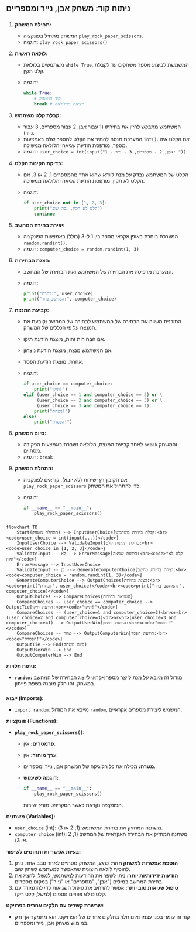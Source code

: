## ניתוח קוד: משחק אבן, נייר ומספריים

### <algorithm>

1.  **תחילת המשחק:**
    *   המשחק מתחיל בפונקציה `play_rock_paper_scissors`.
    *   דוגמה: `play_rock_paper_scissors()`

2.  **לולאה ראשית:**
    *   משתמשים בלולאת `while True`, המשמשת לביצוע מספר משחקים עד לקבלת קלט תקין.
    *   דוגמה:

        ```python
        while True:
            # קוד המשחק
            break # ייציאה מהלולאה
        ```

3.  **קבלת קלט משתמש:**
    *   המשתמש מתבקש להזין את בחירתו (1 עבור אבן, 2 עבור מספריים, 3 עבור נייר).
    *   המערכת מנסה להמיר את הקלט למספר שלם באמצעות `int()`. אם הקלט אינו מספר, מודפסת הודעת שגיאה והלולאה ממשיכה.
    *   דוגמה: `user_choice = int(input("1 - אבן, 2 - מספריים, 3 - נייר: "))`

4.  **בדיקת תקינות הקלט:**
    *   הקלט של המשתמש נבדק על מנת לוודא שהוא אחד מהמספרים 1, 2 או 3. אם הקלט לא תקין, מודפסת הודעת שגיאה והלולאה ממשיכה.
    *   דוגמה:

        ```python
        if user_choice not in [1, 2, 3]:
            print("קלט לא תקין, נסה שוב")
            continue
        ```

5.  **יצירת בחירת המחשב:**
    *   המערכת בוחרת באופן אקראי מספר בין 1 ל-3 (כולל) באמצעות הפונקציה `random.randint()`.
    *   דוגמה: `computer_choice = random.randint(1, 3)`

6.  **הצגת הבחירות:**
    *   המערכת מדפיסה את הבחירה של המשתמש ואת הבחירה של המחשב.
    *   דוגמה:

        ```python
        print("בחרת:", user_choice)
        print("המחשב בחר:", computer_choice)
        ```

7.  **קביעת המנצח:**
    *   התוכנית משווה את הבחירה של המשתמש לבחירה של המחשב וקובעת את המנצח על פי הכללים של המשחק.
    *   אם הבחירות זהות, מוצגת הודעת תיקו.
    *   אם המשתמש מנצח, מוצגת הודעת ניצחון.
    *   אחרת, מוצגת הודעת הפסד.
    *   דוגמה:

        ```python
        if user_choice == computer_choice:
            print("תיקו!")
        elif (user_choice == 1 and computer_choice == 2) or \
             (user_choice == 2 and computer_choice == 3) or \
             (user_choice == 3 and computer_choice == 1):
            print("ניצחת!")
        else:
            print("הפסדת!")
        ```

8.  **סיום המשחק:**
    *   לאחר קביעת המנצח, הלולאה נשברת באמצעות הפקודה `break` והמשחק מסתיים.
    *   דוגמה: `break`

9.  **התחלת המשחק:**
    *   אם הקובץ רץ ישירות (לא יובא), קוראים לפונקציה `play_rock_paper_scissors` כדי להתחיל את המשחק.
    *   דוגמה:

        ```python
        if __name__ == "__main__":
            play_rock_paper_scissors()
        ```

### <mermaid>

```mermaid
flowchart TD
    Start(התחלת משחק) --> InputUserChoice[קבלת בחירת משתמש:<br><code>user_choice = int(input(...))</code>]
    InputUserChoice --> ValidateInput{בדיקת תקינות קלט:<br><code>user_choice in [1, 2, 3]</code>}
    ValidateInput -- לא --> ErrorMessage[הודעת שגיאה:<br><code>"קלט לא תקין"</code>]
    ErrorMessage --> InputUserChoice
    ValidateInput -- כן --> GenerateComputerChoice[יצירת בחירת מחשב:<br><code>computer_choice = random.randint(1, 3)</code>]
    GenerateComputerChoice --> OutputChoices[הצגת בחירות:<br><code>print("בחרת:", user_choice)</code><br><code>print("המחשב בחר:", computer_choice)</code>]
    OutputChoices --> CompareChoices{השוואת בחירות}
    CompareChoices -- user_choice == computer_choice --> OutputTie[הודעת תיקו:<br><code>"תיקו!"</code>]
    CompareChoices -- (user_choice=1 and computer_choice=2)<br>or<br>(user_choice=2 and computer_choice=3)<br>or<br>(user_choice=3 and computer_choice=1) --> OutputUserWin[הודעת ניצחון:<br><code>"ניצחת!"</code>]
    CompareChoices -- אחר --> OutputComputerWin[הודעת הפסד:<br><code>"הפסדת!"</code>]
    OutputTie --> End(סיום משחק)
    OutputUserWin --> End
    OutputComputerWin --> End
```

**ניתוח תלויות:**

*   **`random`:**  מודול זה מיובא על מנת לייצר מספר אקראי לייצוג הבחירה של המחשב במשחק. זהו חלק מובנה בשפת פייתון.

### <explanation>

**ייבוא (Imports):**
*   `import random`: מייבא את המודול `random`, המשמש ליצירת מספרים אקראיים.

**פונקציות (Functions):**

*   **`play_rock_paper_scissors()`:**
    *   **פרמטרים:** אין.
    *   **ערך מוחזר:** אין.
    *   **מטרה:** מכילה את כל הלוגיקה של המשחק אבן, נייר ומספריים.
    *   **דוגמה לשימוש:**

        ```python
        if __name__ == "__main__":
            play_rock_paper_scissors()
        ```

        הפונקציה נקראת כאשר הסקריפט מורץ ישירות.

**משתנים (Variables):**
*   `user_choice` (int): משתנה המחזיק את בחירת המשתמש (1, 2 או 3).
*   `computer_choice` (int): משתנה המחזיק את הבחירה האקראית של המחשב (1, 2 או 3).

**בעיות אפשריות ותחומים לשיפור:**

1.  **הוספת אפשרות למשחק חוזר:** כרגע, המשחק מסתיים לאחר סבב אחד. ניתן להוסיף לולאה חיצונית שתאפשר למשתמש לשחק שוב.
2.  **הודעות ידידותיות יותר:** ניתן לשפר את ההודעות למשתמש, למשל, להציג את בחירת המחשב במילים ("אבן", "מספריים" או "נייר") במקום מספרים.
3.  **טיפול שגיאות טוב יותר:**  אפשר להרחיב את טיפול השגיאות כדי להתמודד עם קלטים לא צפויים נוספים (למשל, קלט ריק).

**שרשרת קשרים עם חלקים אחרים בפרויקט:**
*   קוד זה עומד בפני עצמו ואינו תלוי בחלקים אחרים של הפרויקט. הוא מתמקד אך ורק במימוש משחק אבן, נייר ומספריים.